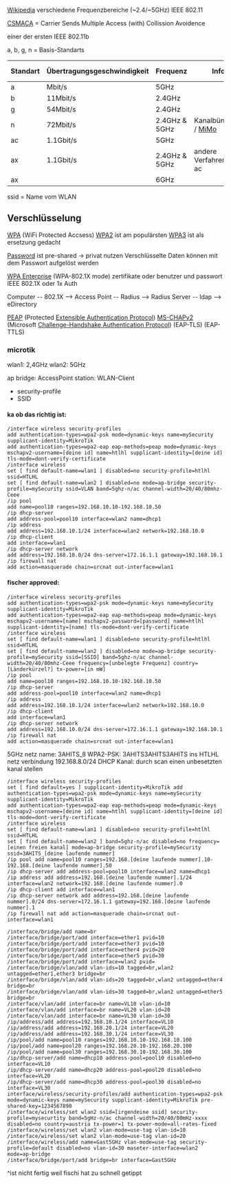 [Wikipedia](https://en.wikipedia.org/wiki/Wireless_LAN)
verschiedene Frequenzbereiche (~2.4/~5GHz) 
IEEE 802.11

[CSMACA](https://en.wikipedia.org/wiki/Carrier-sense_multiple_access_with_collision_avoidance) = Carrier Sends Multiple Access (with) Collission Avoidence

einer der ersten IEEE 802.11b

a, b, g, n = Basis-Standarts

| Standart | Übertragungsgeschwindigkeit | Frequenz      | Infos                   | Verkauft unter |
| -------- | --------------------------- | ------------- | ----------------------- | -------------- |
| a        | Mbit/s                      | 5GHz          |                         |                |
| b        | 11Mbit/s                    | 2.4GHz        |                         |                |
| g        | 54Mbit/s                    | 2.4GHz        |                         |                |
| n        | 72Mbit/s                    | 2.4GHz & 5GHz | Kanalbündelung / [MiMo](https://en.wikipedia.org/wiki/MIMO)   | WiFi4          |
| ac       | 1.1Gbit/s                   | 5GHz          |                         | WiFi5          |
| ax       | 1.1Gbit/s                   | 2.4GHz & 5GHz | andere Verfahren als ac | WiFi6          |
| ax       |                             | 6GHz          |                         | WiFi6E         |


ssid = Name vom WLAN

## Verschlüsselung

[WPA](https://en.wikipedia.org/wiki/Wi-Fi_Protected_Access#EAP_extensions_under_WPA_and_WPA2_Enterprise#WPA) (WiFi Protected Accsess)
[WPA2](https://en.wikipedia.org/wiki/Wi-Fi_Protected_Access#EAP_extensions_under_WPA_and_WPA2_Enterprise#WPA2) ist am populärsten
[WPA3](https://en.wikipedia.org/wiki/Wi-Fi_Protected_Access#EAP_extensions_under_WPA_and_WPA2_Enterprise#WPA3) ist als ersetzung gedacht

[Password](https://en.wikipedia.org/wiki/Wi-Fi_Protected_Access#Security_issues) ist pre-shared -> privat nutzen
Verschlüsselte Daten können mit dem Passwort aufgelöst werden

[WPA Enterprise](https://en.wikipedia.org/wiki/Wi-Fi_Protected_Access#Target_users_(authentication_key_distribution)) (WPA-802.1X mode)
zertifikate oder benutzer und passwort
IEEE 802.1X oder 1x Auth


Computer -- 802.1X --> Access Point -- Radius --> Radius Server -- ldap --> eDirectory

[PEAP](https://en.wikipedia.org/wiki/Protected_Extensible_Authentication_Protocol) (Protected [Extensible Authentication Protocol](https://en.wikipedia.org/wiki/Extensible_Authentication_Protocol "Extensible Authentication Protocol"))
[MS-CHAPv2](https://en.wikipedia.org/wiki/MS-CHAP) (Microsoft [Challenge-Handshake Authentication Protocol](https://en.wikipedia.org/wiki/Challenge-Handshake_Authentication_Protocol "Challenge-Handshake Authentication Protocol"))
(EAP-TLS)
(EAP-TTLS)



### microtik
wlan1: 2,4GHz
wlan2: 5GHz

ap bridge: AccessPoint
station: WLAN-Client

+ security-profile
+ SSID

#### ka ob das richtig ist:
~~~microtik
/interface wireless security-profiles
add authentication-types=wpa2-psk mode=dynamic-keys name=mySecurity supplicant-identity=MikroTik
add authentication-types=wpa2-eap eap-methods=peap mode=dynamic-keys mschapv2-username=[deine id] name=htlhl supplicant-identity=[deine id] tls-mode=dont-verify-certificate
/interface wireless
set [ find default-name=wlan1 ] disabled=no security-profile=htlhl ssid=HTLHL
set [ find default-name=wlan2 ] disabled=no mode=ap-bridge security-profile=mySecurity ssid=VLAN band=5ghz-n/ac channel-width=20/40/80mhz-Ceee
/ip pool
add name=pool10 ranges=192.168.10.10-192.168.10.50
/ip dhcp-server
add address-pool=pool10 interface=wlan2 name=dhcp1
/ip address
add address=192.168.10.1/24 interface=wlan2 network=192.168.10.0
/ip dhcp-client
add interface=wlan1
/ip dhcp-server network
add address=192.168.10.0/24 dns-server=172.16.1.1 gateway=192.168.10.1
/ip firewall nat
add action=masquerade chain=srcnat out-interface=wlan1
~~~

#### fischer approved:
~~~microtik
/interface wireless security-profiles
add authentication-types=wpa2-psk mode=dynamic-keys name=mySecurity supplicant-identity=MikroTik
add authentication-types=wpa2-eap eap-methods=peap mode=dynamic-keys mschapv2-username=[name] mschapv2-password=[password] name=htlhl supplicant-identity=[name] tls-mode=dont-verify-certificate
/interface wireless
set [ find default-name=wlan1 ] disabled=no security-profile=htlhl ssid=HTLHL
set [ find default-name=wlan2 ] disabled=no mode=ap-bridge security-profile=mySecurity ssid=[SSID] band=5ghz-n/ac channel-width=20/40/80mhz-Ceee frequency=[unbelegte Frequenz] country=[Länderkürzel?] tx-power=[in mW]
/ip pool
add name=pool10 ranges=192.168.10.10-192.168.10.50
/ip dhcp-server
add address-pool=pool10 interface=wlan2 name=dhcp1
/ip address
add address=192.168.10.1/24 interface=wlan2 network=192.168.10.0
/ip dhcp-client
add interface=wlan1
/ip dhcp-server network
add address=192.168.10.0/24 dns-server=172.16.1.1 gateway=192.168.10.1
/ip firewall nat
add action=masquerade chain=srcnat out-interface=wlan1
~~~

5GHz netz 
name: 3AHITS_8
WPA2-PSK: 3AHITS3AHITS3AHITS
ins HTLHL netz verbindung
192.168.8.0/24
DHCP
Kanal: durch scan einen unbesetzten kanal stellen

~~~microtik
/interface wireless security-profiles 
set [ find default=yes ] supplicant-identity=MikroTik add authentication-types=wpa2-psk mode=dynamic-keys name=mySecurity supplicant-identity=MikroTik 
add authentication-types=wpa2-eap eap-methods=peap mode=dynamic-keys mschapv2-username=[deine id] name=htlhl supplicant-identity=[deine id] tls-mode=dont-verify-certificate 
/interface wireless 
set [ find default-name=wlan1 ] disabled=no security-profile=htlhl ssid=HTLHL 
set [ find default-name=wlan2 ] band=5ghz-n/ac disabled=no frequency=[einen freien kanal] mode=ap-bridge security-profile=mySecurity ssid=3AHITS_[deine laufende nummer] 
/ip pool add name=pool10 ranges=192.168.[deine laufende nummer].10-192.168.[deine laufende nummer].50 
/ip dhcp-server add address-pool=pool10 interface=wlan2 name=dhcp1 
/ip address add address=192.168.[deine laufende nummer].1/24 interface=wlan2 network=192.168.[deine laufende nummer].0 
/ip dhcp-client add interface=wlan1 
/ip dhcp-server network add address=192.168.[deine laufende nummer].0/24 dns-server=172.16.1.1 gateway=192.168.[deine laufende nummer].1 
/ip firewall nat add action=masquerade chain=srcnat out-interface=wlan1
~~~

~~~migtroti
/interface/bridge/add name=br
/interface/bridge/port/add interface=ether1 pvid=10
/interface/bridge/port/add interface=ether3 pvid=10
/interface/bridge/port/add interface=ether4 pvid=20
/interface/bridge/port/add interface=ether5 pvid=30
/interface/bridge/port/add interface=wlan2 pvid=
/interface/bridge/vlan/add vlan-ids=10 tagged=br,wlan2 untagged=ether1,ether3 bridge=br
/interface/bridge/vlan/add vlan-ids=20 tagged=br,wlan2 untagged=ether4 bridge=br
/interface/bridge/vlan/add vlan-ids=30 tagged=br,wlan2 untagged=ether5 bridge=br
/interface/vlan/add interface=br name=VL10 vlan-id=10
/interface/vlan/add interface=br name=VL20 vlan-id=20
/interface/vlan/add interface=br name=VL30 vlan-id=30
/ip/address/add address=192.168.10.1/24 interface=VL10
/ip/address/add address=192.168.20.1/24 interface=VL20
/ip/address/add address=192.168.30.1/24 interface=VL30
/ip/pool/add name=pool10 ranges=192.168.10.10-192.168.10.100
/ip/pool/add name=pool20 ranges=192.168.20.10-192.168.20.100
/ip/pool/add name=pool30 ranges=192.168.30.10-192.168.30.100
/ip/dhcp-server/add name=dhcp10 address-pool=pool10 disabled=no interface=VL10
/ip/dhcp-server/add name=dhcp20 address-pool=pool20 disabled=no interface=VL20
/ip/dhcp-server/add name=dhcp30 address-pool=pool30 disabled=no interface=VL30
interface/wireless/security-profiles/add authentication-types=wpa2-psk mode=dynamic-keys name=mySecurity supplicant-identity=MikroTik pre-shared-key=1234567890
/interface/wireless/set wlan2 ssid=[irgendeine ssid] security-profile=mysecurtity band=5gHz-n/ac channel-width=20/40/80mHz-xxxx disabled=no country=austria tx-power=1 tx-power-mode=all-rates-fixed
/interface/wireless/set wlan2 vlan-mode=use-tag vlan-id=10
/interface/wireless/set wlan2 vlan-mode=use-tag vlan-id=20
/interface/wireless/add name=Gast5GHz vlan-mode=use-tag security-profile=default disabled=no vlan-id=30 maseter-interface=wlan2 mode=ap-bridge
/interface/bridge/port/add bridge=br interface=Gast5GHz
~~~
^ist nicht fertig weil fischi hat zu schnell getippt